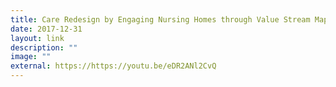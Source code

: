```yaml
---
title: Care Redesign by Engaging Nursing Homes through Value Stream Mapping
date: 2017-12-31
layout: link
description: ""
image: ""
external: https://https://youtu.be/eDR2ANl2CvQ
---
```

